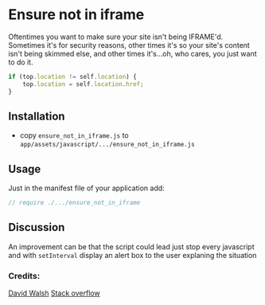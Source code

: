 # Ensure not in iframe

Oftentimes you want to make sure your site isn't being IFRAME'd.  Sometimes it's for security reasons, other times it's so your site's content isn't being skimmed else, and other times it's...oh, who cares, you just want to do it.

```js
if (top.location != self.location) {
    top.location = self.location.href;
}
```


## Installation

* copy `ensure_not_in_iframe.js` to `app/assets/javascript/.../ensure_not_in_iframe.js`

## Usage

Just in the manifest file of your application add:

```js
// require ./.../ensure_not_in_iframe
```

## Discussion

An improvement can be that the script could lead just stop every javascript and with `setInterval` display an alert box to the user explaning the situation

### Credits:

[David Walsh](http://davidwalsh.name/javascript-framebuster)
[Stack overflow](http://stackoverflow.com/questions/958997/frame-buster-buster-buster-code-needed)
